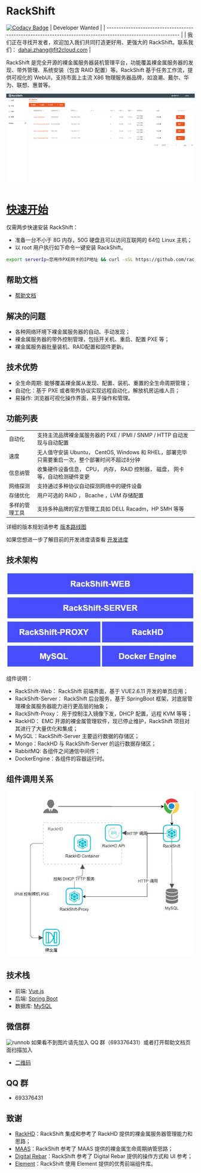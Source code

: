 # RackShift

[![Codacy Badge](https://api.codacy.com/project/badge/Grade/956d688c965044d49ec807817efd3ca0)](https://app.codacy.com/gh/rackshift/rackshift?utm_source=github.com&utm_medium=referral&utm_content=rackshift/rackshift&utm_campaign=Badge_Grade)
| Developer Wanted                                                                                             |
| ------------------------------------------------------------------------------------------------------------ |
| 我们正在寻找开发者，欢迎加入我们共同打造更好用、更强大的 RackShift。联系我们： [dahai.zhang@fit2cloud.com](mailto:dahai.zhang@fit2cloud.com) |

RackShift 是完全开源的裸金属服务器装机管理平台，功能覆盖裸金属服务器的发现、带外管理、系统安装（包含 RAID 配置）等。RackShift 基于任务工作流，提供可视化的 WebUI，支持市面上主流 X86 物理服务器品牌，如浪潮、戴尔、华为、联想、惠普等。

![runoob](rs-main.png)

# [快速开始](https://rackshift-docs.fit2cloud.com/quick_start/)

仅需两步快速安装 RackShift：

 * 准备一台不小于 8G 内存，50G 硬盘且可以访问互联网的 64位 Linux 主机；
 * 以 root 用户执行如下命令一键安装 RackShift。
```sh
export serverIp=您用作PXE网卡的IP地址 && curl -sSL https://github.com/rackshift/rackshift/releases/latest/download/quick_start.sh | sh
```

## 帮助文档
- [帮助文档](https://rackshift-docs.fit2cloud.com/)

## 解决的问题
- 各种网络环境下裸金属服务器的自动、手动发现；
- 裸金属服务器的带外控制管理，包括开关机、重启、配置 PXE 等；
- 裸金属服务器批量装机、RAID配置和固件更新。

## 技术优势
  
- 全生命周期: 能够覆盖裸金属从发现、配置、装机、重置的全生命周期管理；
- 自动化：基于 PXE 或者带外协议实现远程自动化，解放机房运维人员；
- 易操作: 浏览器可视化操作界面，易于操作和管理。

## 功能列表

<table class="wrapped confluenceTable"><colgroup><col><col></colgroup><tbody><tr><td class="confluenceTd">自动化</td><td class="confluenceTd">支持主流品牌裸金属服务器的 PXE / IPMI / SNMP / HTTP 自动发现与自动配置</td></tr><tr><td class="confluenceTd">速度</td><td class="confluenceTd">无人值守安装 Ubuntu， CentOS, Windows 和 RHEL，部署完毕只需要重启一次，整个部署时间不超过8分钟</td></tr><tr><td colspan="1" class="confluenceTd">信息纳管</td><td colspan="1" class="confluenceTd">收集硬件设备信息， CPU， 内存， RAID 控制器， 磁盘， 网卡等，自动检测硬件变更</td></tr><tr><td colspan="1" class="confluenceTd">网络探测</td><td colspan="1" class="confluenceTd">支持通过多种协议自动探测网络中的硬件设备</td></tr><tr><td colspan="1" class="confluenceTd">存储优化</td><td colspan="1" class="confluenceTd">用户可选的 RAID ， Bcache ，LVM 存储配置</td></tr><tr><td colspan="1" class="confluenceTd">多样的管理工具</td><td colspan="1" class="confluenceTd">支持多种品牌的官方管理工具如 DELL Racadm，HP SMH 等等</td></tr></tbody></table>

详细的版本规划请参考 [版本路线图](https://github.com/rackshift/rackshift/blob/master/ROADMAP.md)  

如果您想进一步了解目前的开发进度请查看
[开发进度](https://github.com/rackshift/rackshift/projects/1)  

## 技术架构
![runoob](rs-structure.jpg)

组件说明：

- RackShift-Web： RackShift 前端界面，基于 VUE2.6.11 开发的单页应用；
- RackShift-Server： RackShift 后台服务，基于 SpringBoot 框架，对底层管理裸金属服务器能力进行更高层的抽象；
- RackShift-Proxy： 用于控制注入镜像下发，DHCP 配置，远程 KVM 等等；
- RackHD： EMC 开源的裸金属管理软件，现已停止维护，RackShift 项目对其进行了大量优化和集成；
- MySQL：RackShift-Server 主要运行数据的存储区；
- Mongo：RackHD 与 RackShift-Server 的运行数据存储区；
- RabbitMQ: 各组件之间通信中间件；
- DockerEngine：各组件的容器运行时。

## 组件调用关系
![runoob](rs-call2.jpg)

## 技术栈

- 前端: [Vue.js](https://vuejs.org/)
- 后端: [Spring Boot](https://www.tutorialspoint.com/spring_boot/spring_boot_introduction.htm)
- 数据库: [MySQL](https://www.mysql.com/)

## 微信群

![runnob](https://f2c-south.oss-cn-shenzhen.aliyuncs.com/RackHD-dont-del/RackShift/rs-21-03-01.png)
如果看不到图片请先加入 QQ 群（693376431）或者打开帮助文档页面扫描加入
- [二维码](http://149.129.105.194:8081/about/)

## QQ 群
- 693376431

## 致谢

-  [RackHD](https://rackhd.github.io/)：RackShift 集成和参考了 RackHD 提供的裸金属服务器管理能力和思路；
-  [MAAS](https://maas.io/)：RackShift 参考了 MAAS 提供的裸金属生命周期纳管思路；
-  [Digital Rebar](https://rackn.com/rebar/)：RackShift 参考了 Digital Rebar 提供的操作方式和 UI 参考；
-  [Element](https://element.eleme.cn/#/)：RackShift 使用 Element 提供的优秀前端组件库。

